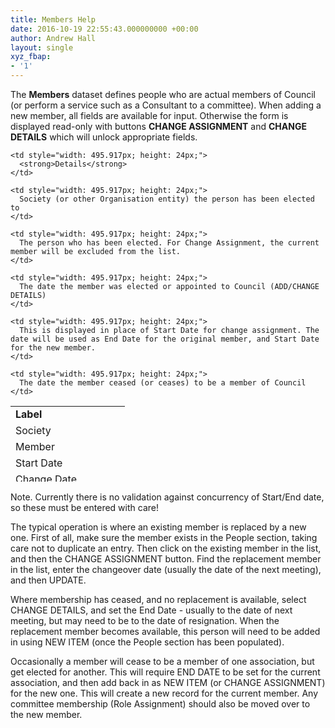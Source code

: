 ```yaml
---
title: Members Help
date: 2016-10-19 22:55:43.000000000 +00:00
author: Andrew Hall
layout: single
xyz_fbap:
- '1'
---
```

The **Members** dataset defines people who are actual members of Council (or perform a service such as a Consultant to a committee). When adding a new member, all fields are available for input. Otherwise the form is displayed read-only with buttons **CHANGE ASSIGNMENT** and **CHANGE DETAILS** which will unlock appropriate fields.

<table style="height: 121px; width: 681px;">
  <tr style="height: 24px;">
    <td style="width: 167.083px; height: 24px;">
      <strong>Label</strong>
    </td>
    
    <td style="width: 495.917px; height: 24px;">
      <strong>Details</strong>
    </td>
  </tr>
  
  <tr style="height: 24px;">
    <td style="width: 167.083px; height: 24px;">
      Society
    </td>
    
    <td style="width: 495.917px; height: 24px;">
      Society (or other Organisation entity) the person has been elected to
    </td>
  </tr>
  
  <tr style="height: 24px;">
    <td style="width: 167.083px; height: 24px;">
      Member
    </td>
    
    <td style="width: 495.917px; height: 24px;">
      The person who has been elected. For Change Assignment, the current member will be excluded from the list.
    </td>
  </tr>
  
  <tr style="height: 24px;">
    <td style="width: 167.083px; height: 24px;">
      Start Date
    </td>
    
    <td style="width: 495.917px; height: 24px;">
      The date the member was elected or appointed to Council (ADD/CHANGE DETAILS)
    </td>
  </tr>
  
  <tr style="height: 24px;">
    <td style="width: 167.083px; height: 24px;">
      Change Date
    </td>
    
    <td style="width: 495.917px; height: 24px;">
      This is displayed in place of Start Date for change assignment. The date will be used as End Date for the original member, and Start Date for the new member.
    </td>
  </tr>
  
  <tr style="height: 24px;">
    <td style="width: 167.083px; height: 24px;">
      End Date
    </td>
    
    <td style="width: 495.917px; height: 24px;">
      The date the member ceased (or ceases) to be a member of Council
    </td>
  </tr>
</table>

Note. Currently there is no validation against concurrency of Start/End date, so these must be entered with care!

The typical operation is where an existing member is replaced by a new one. First of all, make sure the member exists in the People section, taking care not to duplicate an entry. Then click on the existing member in the list, and then the CHANGE ASSIGNMENT button. Find the replacement member in the list, enter the changeover date (usually the date of the next meeting), and then UPDATE.

Where membership has ceased, and no replacement is available, select CHANGE DETAILS, and set the End Date - usually to the date of next meeting, but may need to be to the date of resignation. When the replacement member becomes available, this person will need to be added in using NEW ITEM (once the People section has been populated).

Occasionally a member will cease to be a member of one association, but get elected for another. This will require END DATE to be set for the current association, and then add back in as NEW ITEM (or CHANGE ASSIGNMENT) for the new one. This will create a new record for the current member. Any committee membership (Role Assignment) should also be moved over to the new member.
